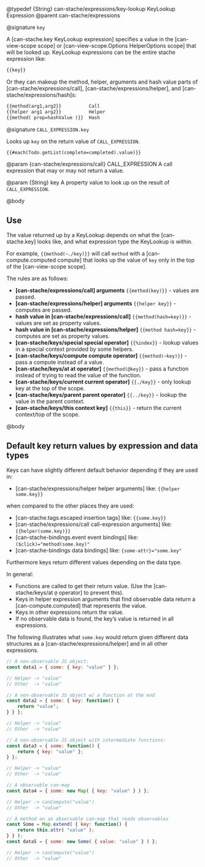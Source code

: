 @typedef {String} can-stache/expressions/key-lookup KeyLookup Expression
@parent can-stache/expressions

@signature `key`

A [can-stache.key KeyLookup expression] specifies a value in the [can-view-scope scope] or
[can-view-scope.Options HelperOptions scope] that will be looked up.  KeyLookup expressions
can be the entire stache expression like:

```html
{{key}}
```

Or they can makeup the method, helper, arguments and hash value parts of
[can-stache/expressions/call],
[can-stache/expressions/helper], and [can-stache/expressions/hash]s:

```html
{{method(arg1,arg2}}          Call
{{helper arg1 arg2}}          Helper
{{method( prop=hashValue )}}  Hash
```

@signature `CALL_EXPRESSION.key`

Looks up `key` on the return value of `CALL_EXPRESSION`.

```html
{{#each(Todo.getList(complete=completed).value)}}
```

  @param {can-stache/expressions/call} CALL_EXPRESSION A
  call expression that may or may not return a value.

  @param {String} key A property value to look up on
  the result of `CALL_EXPRESSION`.

@body

## Use



The value returned up by a KeyLookup depends on what the [can-stache.key] looks like, and
what expression type the KeyLookup is within.

For example, `{{method(~./key)}}` will call `method` with
a [can-compute.computed compute] that looks up the value of `key` only in the top of the [can-view-scope scope].

The rules are as follows:

 - __[can-stache/expressions/call] arguments__ `{{method(key)}}` - values are passed.
 - __[can-stache/expressions/helper] arguments__ `{{helper key}}` - computes are passed.
 - __hash value in [can-stache/expressions/call]__ `{{method(hash=key)}}` - values are set as property values.
 - __hash value in [can-stache/expressions/helper]__ `{{method hash=key}}` - computes are set as property values.
 - __[can-stache/keys/special special operator]__ `{{%index}}` - lookup values in a special context provided by some helpers.
 - __[can-stache/keys/compute compute operator]__ `{{method(~key)}}` - pass a compute instead of a value.
 - __[can-stache/keys/at at operator]__ `{{method(@key}}` - pass a function instead of trying to read the value of the function.
 - __[can-stache/keys/current current operator]__ `{{./key}}` - only lookup key at the top of the scope.
 - __[can-stache/keys/parent parent operator]__ `{{../key}}` - lookup the value in the parent context.
 - __[can-stache/keys/this context key]__ `{{this}}` - return the current context/top of the scope.

@body

## Default key return values by expression and data types

Keys can have slightly different default behavior depending if they are used in:

 - [can-stache/expressions/helper helper arguments] like: `{{helper some.key}}`

when compared to the other places they are used:

 - [can-stache.tags.escaped insertion tags] like: `{{some.key}}`
 - [can-stache/expressions/call call-expression arguments] like: `{{helper(some.key)}}`
 - [can-stache-bindings.event event bindings] like: `($click)="method(some.key)"`
 - [can-stache-bindings data bindings] like: `{some-attr}="some.key"`

Furthermore keys return different values depending on the data type.

In general:

 - Functions are called to get their return value. (Use the [can-stache/keys/at `@` operator] to prevent this).
 - Keys in helper expression arguments that find observable data return
   a [can-compute.computed] that represents the value.
 - Keys in other expressions return the value.
 - If no observable data is found, the key’s value is returned in all expressions.

The following illustrates what `some.key` would return given
different data structures as a [can-stache/expressions/helper] and in all other expressions.

```js
// A non-observable JS object:
const data1 = { some: { key: "value" } };

// Helper -> "value"
// Other  -> "value"

// A non-observable JS object w/ a function at the end
const data2 = { some: { key: function() {
	return "value";
} } };

// Helper -> "value"
// Other  -> "value"

// A non-observable JS object with intermediate functions:
const data3 = { some: function() {
	return { key: "value" };
} };

// Helper -> "value"
// Other  -> "value"

// A observable can-map
const data4 = { some: new Map( { key: "value" } ) };

// Helper -> canCompute("value")
// Other  -> "value"

// A method on an observable can-map that reads observables
const Some = Map.extend( { key: function() {
	return this.attr( "value" );
} } );
const data5 = { some: new Some( { value: "value" } ) };

// Helper -> canCompute("value")
// Other  -> "value"
```

